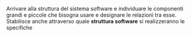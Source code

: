 Arrivare alla struttura del sistema software e individuare le componenti grandi e piccole che bisogna usare e designare le relazioni tra esse.  
Stabilisce anche attraverso quale **struttura software** si realizzeranno le specifiche 